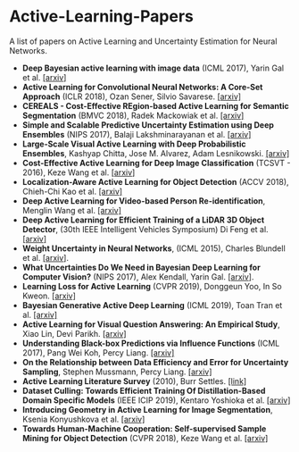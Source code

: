 # Active-Learning-Papers
A list of papers on Active Learning and Uncertainty Estimation for Neural Networks.


- **Deep Bayesian active learning with image data** (ICML 2017), Yarin Gal et al. [[arxiv]](https://arxiv.org/abs/1703.02910)
- **Active Learning for Convolutional Neural Networks: A Core-Set Approach** (ICLR 2018), Ozan Sener, Silvio Savarese. [[arxiv]](https://arxiv.org/abs/1708.00489)
- **CEREALS - Cost-Effective REgion-based Active Learning for Semantic Segmentation** (BMVC 2018), Radek Mackowiak et al. [[arxiv]](https://arxiv.org/abs/1810.09726)
- **Simple and Scalable Predictive Uncertainty Estimation using Deep Ensembles** (NIPS 2017), Balaji Lakshminarayanan et al. [[arxiv]](https://arxiv.org/abs/1612.01474)
- **Large-Scale Visual Active Learning with Deep Probabilistic Ensembles**, Kashyap Chitta, Jose M. Alvarez, Adam Lesnikowski. [[arxiv]](https://arxiv.org/abs/1811.03575)
- **Cost-Effective Active Learning for Deep Image Classification** (TCSVT - 2016), Keze Wang et al. [[arxiv]](https://arxiv.org/abs/1701.03551)
- **Localization-Aware Active Learning for Object Detection** (ACCV 2018), Chieh-Chi Kao et al. [[arxiv]](https://arxiv.org/abs/1801.05124)
- **Deep Active Learning for Video-based Person Re-identification**, Menglin Wang et al. [[arxiv]](https://arxiv.org/abs/1812.05785)
- **Deep Active Learning for Efficient Training of a LiDAR 3D Object Detector**, (30th IEEE Intelligent Vehicles Symposium) Di Feng et al. [[arxiv]](https://arxiv.org/abs/1901.10609)
- **Weight Uncertainty in Neural Networks**, (ICML 2015), Charles Blundell et al. [[arxiv]](https://arxiv.org/abs/1505.05424).
- **What Uncertainties Do We Need in Bayesian Deep Learning for Computer Vision?** (NIPS 2017), Alex Kendall, Yarin Gal. [[arxiv]](https://arxiv.org/abs/1703.04977).
- **Learning Loss for Active Learning** (CVPR 2019), Donggeun Yoo, In So Kweon. [[arxiv]](https://arxiv.org/abs/1905.03677v1)
- **Bayesian Generative Active Deep Learning** (ICML 2019), Toan Tran et al. [[arxiv]](https://arxiv.org/abs/1904.11643v1)
- **Active Learning for Visual Question Answering: An Empirical Study**, Xiao Lin, Devi Parikh. [[arxiv]](https://arxiv.org/abs/1711.01732)
- **Understanding Black-box Predictions via Influence Functions** (ICML 2017), Pang Wei Koh, Percy Liang. [[arxiv]](https://arxiv.org/abs/1703.04730)
- **On the Relationship between Data Efficiency and Error for Uncertainty Sampling**, Stephen Mussmann, Percy Liang. [[arxiv]](https://arxiv.org/abs/1806.06123)
- **Active Learning Literature Survey** (2010), Burr Settles. [[link]](http://burrsettles.com/pub/settles.activelearning.pdf)
- **Dataset Culling: Towards Efficient Training Of Distillation-Based Domain Specific Models** (IEEE ICIP 2019), Kentaro Yoshioka et al. [[arxiv]](https://arxiv.org/abs/1902.00173)
- **Introducing Geometry in Active Learning for Image Segmentation**, Ksenia Konyushkova et al. [[arxiv]](https://arxiv.org/abs/1508.04955)
- **Towards Human-Machine Cooperation: Self-supervised Sample Mining for Object Detection** (CVPR 2018), Keze Wang et al. [[arxiv]](https://arxiv.org/abs/1803.09867)
